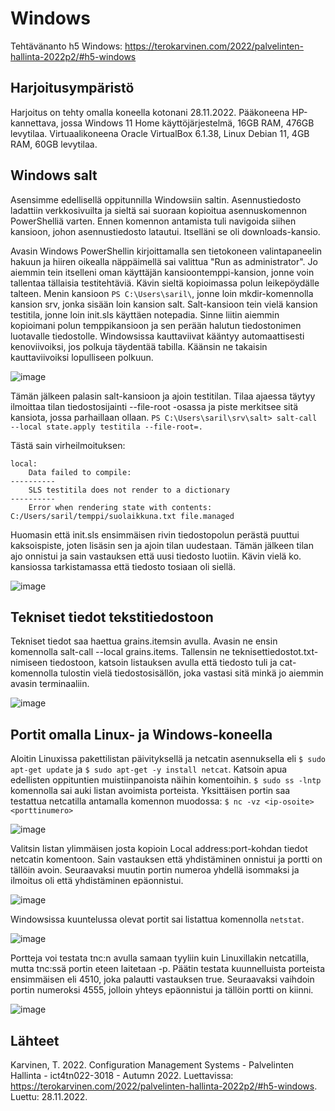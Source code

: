 # Windows

Tehtävänanto h5 Windows: https://terokarvinen.com/2022/palvelinten-hallinta-2022p2/#h5-windows

## Harjoitusympäristö

Harjoitus on tehty omalla koneella kotonani 28.11.2022. Pääkoneena HP-kannettava, jossa Windows 11 Home käyttöjärjestelmä, 16GB RAM, 476GB levytilaa. Virtuaalikoneena 
Oracle VirtualBox 6.1.38, Linux Debian 11, 4GB RAM, 60GB levytilaa.

## Windows salt

Asensimme edellisellä oppitunnilla Windowsiin saltin. Asennustiedosto ladattiin verkkosivuilta ja sieltä sai suoraan kopioitua asennuskomennon PowerShelliä varten. Ennen komennon antamista tuli navigoida siihen kansioon, johon asennustiedosto latautui. Itselläni se oli downloads-kansio.

Avasin Windows PowerShellin kirjoittamalla sen tietokoneen valintapaneelin hakuun ja hiiren oikealla näppäimellä sai valittua "Run as administrator". Jo aiemmin tein itselleni oman käyttäjän kansioontemppi-kansion, jonne voin tallentaa tällaisia testitehtäviä. Kävin sieltä kopioimassa polun leikepöydälle talteen. Menin kansioon 
`PS C:\Users\saril\`, jonne loin mkdir-komennolla kansion srv, jonka sisään loin kansion salt. Salt-kansioon tein vielä kansion testitila, jonne loin init.sls käyttäen notepadia. Sinne liitin aiemmin kopioimani polun temppikansioon ja sen perään halutun tiedostonimen luotavalle tiedostolle. Windowsissa kauttaviivat kääntyy automaattisesti kenoviivoiksi, jos polkuja täydentää tabilla. Käänsin ne takaisin kauttaviivoiksi lopulliseen polkuun.

![image](https://user-images.githubusercontent.com/113497086/204236078-c879dcf0-de65-4f98-90a9-8f509c94edca.png)

Tämän jälkeen palasin salt-kansioon ja ajoin testitilan. Tilaa ajaessa täytyy ilmoittaa tilan tiedostosijainti --file-root -osassa ja piste merkitsee sitä kansiota, jossa parhaillaan ollaan. `PS C:\Users\saril\srv\salt> salt-call --local state.apply testitila --file-root=.`


Tästä sain virheilmoituksen:

    local:
        Data failed to compile:
    ----------
        SLS testitila does not render to a dictionary
    ----------
        Error when rendering state with contents: C:/Users/saril/temppi/suolaikkuna.txt file.managed
        
Huomasin että init.sls ensimmäisen rivin tiedostopolun perästä puuttui kaksoispiste, joten lisäsin sen ja ajoin tilan uudestaan. Tämän jälkeen tilan ajo onnistui ja sain
vastauksen että uusi tiedosto luotiin. Kävin vielä ko. kansiossa tarkistamassa että tiedosto tosiaan oli siellä. 

![image](https://user-images.githubusercontent.com/113497086/204248594-690ae9f6-15b3-48db-9d54-18435bcd7b56.png)

## Tekniset tiedot tekstitiedostoon

Tekniset tiedot saa haettua grains.itemsin avulla. Avasin ne ensin komennolla salt-call --local grains.items. Tallensin ne teknisettiedostot.txt-nimiseen tiedostoon, katsoin listauksen avulla että tiedosto tuli ja cat-komennolla tulostin vielä tiedostosisällön, joka vastasi sitä minkä jo aiemmin avasin terminaaliin. 

![image](https://user-images.githubusercontent.com/113497086/204262975-2b83759b-c865-42dc-b412-d7d05d067fb5.png)

## Portit omalla Linux- ja Windows-koneella

Aloitin Linuxissa pakettilistan päivityksellä ja netcatin asennuksella eli `$ sudo apt-get update` ja `$ sudo apt-get -y install netcat`. Katsoin apua edellisten oppituntien muistiinpanoista näihin komentoihin. `$ sudo ss -lntp` komennolla sai auki listan avoimista porteista. Yksittäisen portin saa testattua netcatilla antamalla komennon muodossa: `$ nc -vz <ip-osoite> <porttinumero>` 

![image](https://user-images.githubusercontent.com/113497086/204268839-be701b6b-3e07-444a-9590-fe74717a9d02.png)

Valitsin listan ylimmäisen josta kopioin Local address:port-kohdan tiedot netcatin komentoon. Sain vastauksen että yhdistäminen onnistui ja portti on tällöin avoin. Seuraavaksi muutin portin numeroa yhdellä isommaksi ja ilmoitus oli että yhdistäminen epäonnistui. 

![image](https://user-images.githubusercontent.com/113497086/204269614-d585184d-1021-4b9f-9b33-a0759d37f961.png)

Windowsissa kuuntelussa olevat portit sai listattua komennolla `netstat`. 

![image](https://user-images.githubusercontent.com/113497086/204277126-aaf52724-c440-43ee-a0db-15e12ac5770e.png)

Portteja voi testata tnc:n avulla samaan tyyliin kuin Linuxillakin netcatilla, mutta tnc:ssä portin eteen laitetaan -p. Päätin testata kuunnelluista porteista ensimmäisen eli 4510, joka palautti vastauksen true. Seuraavaksi vaihdoin portin numeroksi 4555, jolloin yhteys epäonnistui ja tällöin portti on kiinni. 


![image](https://user-images.githubusercontent.com/113497086/204278400-0b3892d0-00b2-4051-911d-7b8b39f9383e.png)

## Lähteet

Karvinen, T. 2022. Configuration Management Systems - Palvelinten Hallinta - ict4tn022-3018 - Autumn 2022. Luettavissa: https://terokarvinen.com/2022/palvelinten-hallinta-2022p2/#h5-windows. Luettu: 28.11.2022.
